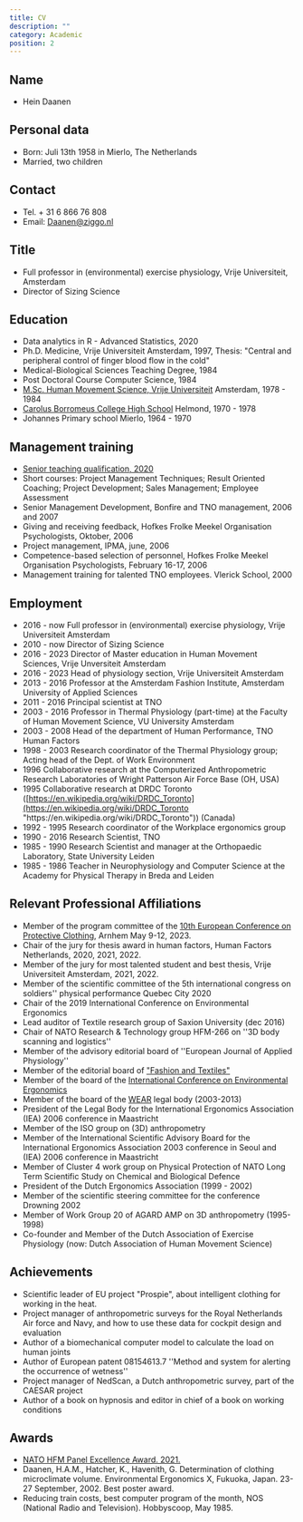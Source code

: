 ```yaml
---
title: CV
description: ""
category: Academic
position: 2
---
```

## Name

* Hein Daanen

## Personal data

* Born: Juli 13th 1958 in Mierlo, The Netherlands
* Married, two children

## Contact

* Tel. + 31 6 866 76 808
* Email: Daanen@ziggo.nl

## Title

* Full professor in (environmental) exercise physiology, Vrije Universiteit, Amsterdam
* Director of Sizing Science

## Education

* Data analytics in R - Advanced Statistics, 2020
* Ph.D. Medicine, Vrije Universiteit Amsterdam, 1997, Thesis: "Central and peripheral control of finger blood flow in the cold"
* Medical-Biological Sciences Teaching Degree, 1984
* Post Doctoral Course Computer Science, 1984
* [M.Sc. Human Movement Science, Vrije Universiteit](https://vu.nl/en/about-vu/faculties/faculty-of-behavioural-and-movement-sciences/departments/human-movement-sciences) Amsterdam, 1978 - 1984
* [Carolus Borromeus College High School](http://www.carolus.nl) Helmond, 1970 - 1978
* Johannes Primary school Mierlo, 1964 - 1970

## Management training

* [Senior teaching qualification, 2020](/images/stq.pdf "STQ")
* Short courses: Project Management Techniques; Result Oriented Coaching; Project Development; Sales Management; Employee Assessment
* Senior Management Development, Bonfire and TNO management, 2006 and 2007
* Giving and receiving feedback, Hofkes Frolke Meekel Organisation Psychologists, Oktober, 2006
* Project management, IPMA, june, 2006
* Competence-based selection of personnel, Hofkes Frolke Meekel Organisation Psychologists, February 16-17, 2006
* Management training for talented TNO employees. Vlerick School, 2000

## Employment

* 2016 - now Full professor in (environmental) exercise physiology, Vrije Universiteit Amsterdam
* 2010 - now Director of Sizing Science
* 2﻿016 - 2023 Director of Master education in Human Movement Sciences, Vrije Unversiteit Amsterdam
* 2﻿016 - 2023 Head of physiology section, Vrije Universiteit Amsterdam
* 2013 - 2016 Professor at the Amsterdam Fashion Institute, Amsterdam University of Applied Sciences
* 2011 - 2016 Principal scientist at TNO
* 2003 - 2016 Professor in Thermal Physiology (part-time) at the Faculty of Human Movement Science, VU University Amsterdam
* 2003 - 2008 Head of the department of Human Performance, TNO Human Factors
* 1998 - 2003 Research coordinator of the Thermal Physiology group; Acting head of the Dept. of Work Environment
* 1996 Collaborative research at the Computerized Anthropometric Research Laboratories of Wright Patterson Air Force Base (OH, USA)
* 1995 Collaborative research at DRDC Toronto ([https://en.wikipedia.org/wiki/DRDC_Toronto](https://en.wikipedia.org/wiki/DRDC_Toronto "https\://en.wikipedia.org/wiki/DRDC_Toronto")) (Canada)
* 1992 - 1995 Research coordinator of the Workplace ergonomics group
* 1990 - 2016 Research Scientist, TNO
* 1985 - 1990 Research Scientist and manager at the Orthopaedic Laboratory, State University Leiden
* 1985 - 1986 Teacher in Neurophysiology and Computer Science at the Academy for Physical Therapy in Breda and Leiden

## Relevant Professional Affiliations

* Member of the program committee of the [10th European Conference on Protective Clothing](https://ecpc.nipv.nl/ "ECPC"), Arnhem May 9-12, 2023.
* Chair of the jury for thesis award in human factors, Human Factors Netherlands, 2020, 2021, 2022.
* Member of the jury for most talented student and best thesis, Vrije Universiteit Amsterdam, 2021, 2022.
* Member of the scientific committee of the 5th international congress on soldiers'' physical performance Quebec City 2020
* Chair of the 2019 International Conference on Environmental Ergonomics
* Lead auditor of Textile research group of Saxion University (dec 2016)
* Chair of NATO Research & Technology group HFM-266 on ''3D body scanning and logistics''
* Member of the advisory editorial board of ''European Journal of Applied Physiology''
* Member of the editorial board of ["Fashion and Textiles"](https://fashionandtextiles.springeropen.com/about/editorial-board "Fashion and Textiles")
* Member of the board of the [International Conference on Environmental Ergonomics](http://www.environmental-ergonomics.org)
* Member of the board of the [WEAR](http://ovrt.nist.gov/projects/wear/) legal body (2003-2013)
* President of the Legal Body for the International Ergonomics Association (IEA) 2006 conference in Maastricht
* Member of the ISO group on (3D) anthropometry
* Member of the International Scientific Advisory Board for the International Ergonomics Association 2003 conference in Seoul and (IEA) 2006 conference in Maastricht
* Member of Cluster 4 work group on Physical Protection of NATO Long Term Scientific Study on Chemical and Biological Defence
* President of the Dutch Ergonomics Association (1999 - 2002)
* Member of the scientific steering committee for the conference Drowning 2002
* Member of Work Group 20 of AGARD AMP on 3D anthropometry (1995-1998)
* Co-founder and Member of the Dutch Association of Exercise Physiology (now: Dutch Association of Human Movement Science)

## Achievements

* Scientific leader of EU project "Prospie", about intelligent clothing for working in the heat.
* Project manager of anthropometric surveys for the Royal Netherlands Air force and Navy, and how to use these data for cockpit design and evaluation
* Author of a biomechanical computer model to calculate the load on human joints
* Author of European patent 08154613.7 ''Method and system for alerting the occurrence of wetness''
* Project manager of NedScan, a Dutch anthropometric survey, part of the CAESAR project
* Author of a book on hypnosis and editor in chief of a book on working conditions

## Awards

* [NATO HFM Panel Excellence Award. 2021.](/images/panel-excellence-award-certificate_daanen.pdf "NATO Award")
* Daanen, H.A.M., Hatcher, K., Havenith, G. Determination of clothing microclimate volume. Environmental Ergonomics X, Fukuoka, Japan. 23-27 September, 2002. Best poster award.
* Reducing train costs, best computer program of the month, NOS (National Radio and Television). Hobbyscoop, May 1985.